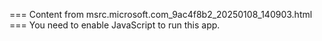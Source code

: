 === Content from msrc.microsoft.com_9ac4f8b2_20250108_140903.html ===
You need to enable JavaScript to run this app.
